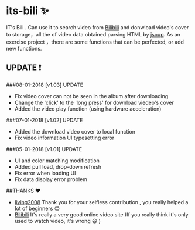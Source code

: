 # its-bili :sparkles:
 IT's Bili . Can use it to search video from [Bilibili](http://www.bilibili.com/)  and donwload video's cover to storage，all the of video data obtained parsing HTML by [jsoup](https://jsoup.org/). As an exercise project ，there are some functions that can be perfected, or add new functions. 

## UPDATE :exclamation:
###08-01-2018 [v1.03] UPDATE
* Fix video cover can not be seen in the album after downloading 
* Change the 'click' to the 'long press' for download viedeo's cover
* Added the video play function (using hardware acceleration)

###07-01-2018 [v1.02] UPDATE
* Added the download video cover to local function 
* Fix video information UI typesetting error

###05-01-2018 [v1.01] UPDATE
* UI and color matching modification  
* Added pull load, drop-down refresh 
* Fix error when loading UI
* Fix data display error problem 

##THANKS :heart:
* [liying2008](https://github.com/liying2008)  Thank you for your selfless contribution , you really helped a lot of beginners :blush:
* [Bilibili](https://www.bilibili.com/) It's really a very good online video site (If you really think it's only used to watch video, it's wrong  :laughing: )
